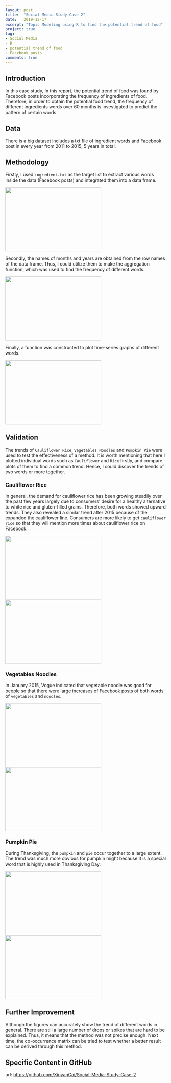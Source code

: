 ```yaml
---
layout: post
title:  "Social Media Study Case 2"
date:   2019-12-17
excerpt: "Topic Modeling using R to find the potential trend of food"
project: true
tag:
- Social Media 
- R
- potential trend of food
- Facebook posts
comments: true
---
```


    
## Introduction
In this case study, In this report, the potential trend of food was found by Facebook posts incorporating the frequency of ingredients of food. Therefore, in order to obtain the potential food trend, the frequency of different ingredients words over 60 months is investigated to predict the pattern of certain words. 
      
      
## Data
There is a big dataset includes a txt file of ingredient words and Facebook post in every year from 2011 to 2015, 5 years in total.

## Methodology
Firstly, I used `ingredient.txt` as the target list to extract various words inside the data (Facebook posts) and integrated them into a data frame. 

<img src="http://r.photo.store.qq.com/psc?/V10MU7Rq18V88Z/zxjvJoYbvlQPq4wKS16LajthsWAtRh*OVE*STb8ArKLQfowZrdG.cnAhImnAwkrG9DehWr5eSzHI5Ta8t9N8RItDYetvH2QgO.Q6XhVaSJU!/r" width = "300" height = "200">

Secondly, the names of months and years are obtained from the row names of the data frame. Thus, I could utilize them to make the aggregation function, which was used to find the frequency of different words.

<img src="http://r.photo.store.qq.com/psc?/V10MU7Rq18V88Z/zxjvJoYbvlQPq4wKS16Lamm*YIymrvSUTGelLh51.Q0g3vHw28Eo8hurHq26r7aIkHW0KWVHuf9MaHjc.lDULJfQ3YIIda*iSUDJkYXHzRQ!/r" width = "300" height = "200">

Finally, a function was constructed to plot time-series graphs of different words. 

<img src="http://r.photo.store.qq.com/psc?/V10MU7Rq18V88Z/zxjvJoYbvlQPq4wKS16Lap5axf8v2yHsTSYY2e9YunuOTi5y04aNh12iyuoBdN3Jl9xgkiZzp6tCQeSeW5ulrRSgepai72DQ1Kxo5bl8p8M!/r" width = "300" height = "200">


## Validation
The trends of `Cauliflower Rice`, `Vegetables Noodles` and `Pumpkin Pie` were used to test the effectiveness of a method. It is worth mentioning that here I plotted individual words such as `Cauliflower` and `Rice` firstly, and compare plots of them to find a common trend. Hence, I could discover the trends of two words or more together.

### Cauliflower Rice
In general, the demand for cauliflower rice has been growing steadily over the past few years largely due to consumers’ desire for a healthy alternative to white rice and gluten-filled grains. Therefore, both words showed upward trends. They also revealed  a similar trend after 2015 because of the expanded the cauliflower line. Consumers are more likely to get `cauliflower rice` so that they will mention more times about cauliflower rice on Facebook. 

<img src="http://r.photo.store.qq.com/psc?/V10MU7Rq18V88Z/zxjvJoYbvlQPq4wKS16LaoIpdx6zUOQ6u0gm3trUl2DTSuilKz6uUTj17B3GOnc5OI6rLIKnyX5Z581LSzZ8Uk1NCaR*pDqWVeGh2CXWrsU!/r" width = "300" height = "200">
<img src="http://r.photo.store.qq.com/psc?/V10MU7Rq18V88Z/zxjvJoYbvlQPq4wKS16LalaGtfXyizi7W0l1yBSWyY68PCwixAFfXzJuNLwHcxad9SaGzO3lE.7XigUNvgq9VgaqcSRO0zYyoeZOIVmC7*s!/r" width = "300" height = "200">

### Vegetables Noodles
In January 2015, Vogue indicated that vegetable noodle was good for people so that there were large increases of Facebook posts of both words of `vegetables` and `noodles`.

<img src="http://r.photo.store.qq.com/psc?/V10MU7Rq18V88Z/zxjvJoYbvlQPq4wKS16Lau.wKID*zJmdEJqtVRbgnw3FiHAxzb2cm4tGzudTbX2DN.PzgRnt3uaLmnGi68b*XCkPpAKxBLga3tbkBWcHHgI!/r" width = "300" height = "200">
<img src="http://r.photo.store.qq.com/psc?/V10MU7Rq18V88Z/zxjvJoYbvlQPq4wKS16LaoqCk1NDkIRdBuNyzZ5PlXPdpwHa091gQlGw7AO.sCnrr0TZEFZMjOIdo9*0D6Qf7OuEUcJyEme1EcymUj1Eym0!/r" width = "300" height = "200">

### Pumpkin Pie
During Thanksgiving, the `pumpkin` and `pie` occur together to a large extent. The trend was much more obvious for pumpkin might because it is a special word that is highly used in Thanksgiving Day. 

<img src="http://r.photo.store.qq.com/psc?/V10MU7Rq18V88Z/zxjvJoYbvlQPq4wKS16LajJ6*nlNNK5249s2dIN*fi4yWnqdiugMmKppRGmw9owT85j4oFcoHW2roXuxYHtLO0dFNludNVKLWMsqyOnqcLU!/r" width = "300" height = "200">
<img src="http://r.photo.store.qq.com/psc?/V10MU7Rq18V88Z/zxjvJoYbvlQPq4wKS16Laj12pbg1lgW9WPScU7umCZD5QlfzwJOQdyOGe8onj0eAkcHxuAefNIaU8MBN*e.i.wNSRPGJFmIEzlwKGxeWHLE!/r" width = "300" height = "200">

## Further Improvement 

Although the figures can accurately show the trend of different words in general. There are still a large number of drops or spikes that are hard to be explained. Thus, it means that the method was not precise enough. Next time, the co-occurrence matrix can be tried to test whether a better result can be derived through this method.

## Specific Content in GitHub

url: <https://github.com/XinyanCai/Social-Media-Study-Case-2>

